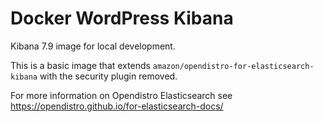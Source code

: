 # Docker WordPress Kibana

Kibana 7.9 image for local development.

This is a basic image that extends `amazon/opendistro-for-elasticsearch-kibana` with the security plugin removed.

For more information on Opendistro Elasticsearch see https://opendistro.github.io/for-elasticsearch-docs/
